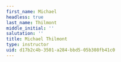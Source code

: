 ```yaml
---
first_name: Michael
headless: true
last_name: Thilmont
middle_initial: ''
salutation: ''
title: Michael Thilmont
type: instructor
uid: d17b2c4b-3501-a284-bbd5-05b308fb41c0
---
```

